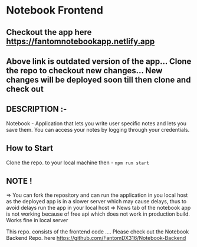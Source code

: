 # Notebook Frontend

## Checkout the app here https://fantomnotebookapp.netlify.app  
## Above link is outdated version of the app... Clone the repo to checkout new changes... New changes will be deployed soon till then clone and check out


## DESCRIPTION :-
Notebook - Application that lets you write user specific notes and lets you save them. You can access your notes by logging through your credentials.

## How to Start
Clone the repo. to your local machine then - 
```npm run start```

## NOTE !  
=> You can fork the repository and can run the application in you local host as the deployed app is in a slower server which may cause delays, thus to avoid delays run the app in your local host
=> News tab of the notebook app is not working because of free api which does not work in production build. Works fine in local server


This repo. consists of the frontend code .... Please check out the Notebook Backend Repo. here  https://github.com/FantomDX316/Notebook-Backend
